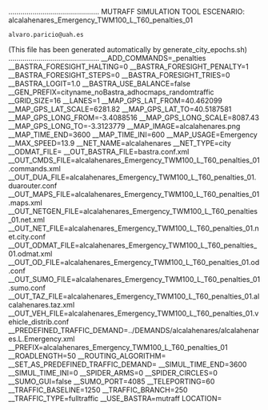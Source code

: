 .............................................
    MUTRAFF SIMULATION TOOL
    ESCENARIO: alcalahenares_Emergency_TWM100_L_T60_penalties_01

    alvaro.paricio@uah.es
(This file has been generated automatically by generate_city_epochs.sh)
.............................................
__ADD_COMMANDS=_penalties
__BASTRA_FORESIGHT_HALTING=0
__BASTRA_FORESIGHT_PENALTY=1
__BASTRA_FORESIGHT_STEPS=0
__BASTRA_FORESIGHT_TRIES=0
__BASTRA_LOGIT=1.0
__BASTRA_USE_BALANCE=false
__GEN_PREFIX=cityname_noBastra_adhocmaps_randomtraffic
__GRID_SIZE=16
__LANES=1
__MAP_GPS_LAT_FROM=40.462099
__MAP_GPS_LAT_SCALE=6281.82
__MAP_GPS_LAT_TO=40.5187581
__MAP_GPS_LONG_FROM=-3.4088516
__MAP_GPS_LONG_SCALE=8087.43
__MAP_GPS_LONG_TO=-3.3123779
__MAP_IMAGE=alcalahenares.png
__MAP_TIME_END=3600
__MAP_TIME_INI=600
__MAP_USAGE=Emergency
__MAX_SPEED=13.9
__NET_NAME=alcalahenares
__NET_TYPE=city
__ODMAT_FILE=
__OUT_BASTRA_FILE=bastra.conf.xml
__OUT_CMDS_FILE=alcalahenares_Emergency_TWM100_L_T60_penalties_01.commands.xml
__OUT_DUA_FILE=alcalahenares_Emergency_TWM100_L_T60_penalties_01.duarouter.conf
__OUT_MAPS_FILE=alcalahenares_Emergency_TWM100_L_T60_penalties_01.maps.xml
__OUT_NETGEN_FILE=alcalahenares_Emergency_TWM100_L_T60_penalties_01.net.xml
__OUT_NET_FILE=alcalahenares_Emergency_TWM100_L_T60_penalties_01.net.city.conf
__OUT_ODMAT_FILE=alcalahenares_Emergency_TWM100_L_T60_penalties_01.odmat.xml
__OUT_OD_FILE=alcalahenares_Emergency_TWM100_L_T60_penalties_01.od.conf
__OUT_SUMO_FILE=alcalahenares_Emergency_TWM100_L_T60_penalties_01.sumo.conf
__OUT_TAZ_FILE=alcalahenares_Emergency_TWM100_L_T60_penalties_01.alcalahenares.taz.xml
__OUT_VEH_FILE=alcalahenares_Emergency_TWM100_L_T60_penalties_01.vehicle_distrib.conf
__PREDEFINED_TRAFFIC_DEMAND=../DEMANDS/alcalahenares/alcalahenares.L.Emergency.xml
__PREFIX=alcalahenares_Emergency_TWM100_L_T60_penalties_01
__ROADLENGTH=50
__ROUTING_ALGORITHM=
__SET_AS_PREDEFINED_TRAFFIC_DEMAND=
__SIMUL_TIME_END=3600
__SIMUL_TIME_INI=0
__SPIDER_ARMS=0
__SPIDER_CIRCLES=0
__SUMO_GUI=false
__SUMO_PORT=4085
__TELEPORTING=60
__TRAFFIC_BASELINE=1250
__TRAFFIC_BRANCH=250
__TRAFFIC_TYPE=fulltraffic
__USE_BASTRA=mutraff
LOCATION=    <location netOffset="-465343.12,-4479111.07" convBoundary="0.00,0.00,8087.43,6281.82" origBoundary="-3.408842,40.462103,-3.312420,40.518754" projParameter="+proj=utm +zone=30 +ellps=WGS84 +datum=WGS84 +units=m +no_defs"/>
